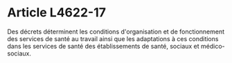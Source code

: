 # Article L4622-17

Des décrets déterminent les conditions d'organisation et de fonctionnement des services de santé au travail ainsi que les adaptations à ces conditions dans les services de santé des établissements de santé, sociaux et médico-sociaux.